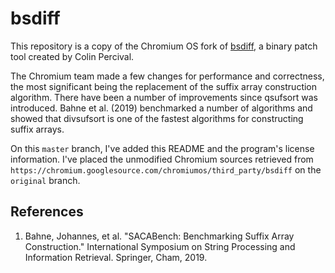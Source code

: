# bsdiff

This repository is a copy of the Chromium OS fork of [bsdiff][1], a binary
patch tool created by Colin Percival.

The Chromium team made a few changes for performance and correctness, the most
significant being the replacement of the suffix array construction algorithm.
There have been a number of improvements since qsufsort was introduced.
Bahne et al. (2019) benchmarked a number of algorithms and showed that
divsufsort is one of the fastest algorithms for constructing suffix arrays.

On this `master` branch, I've added this README and the program's license
information. I've placed the unmodified Chromium sources retrieved from
`https://chromium.googlesource.com/chromiumos/third_party/bsdiff` on the
`original` branch.

## References

1. Bahne, Johannes, et al. "SACABench: Benchmarking Suffix Array Construction."
   International Symposium on String Processing and Information Retrieval.
   Springer, Cham, 2019.

[1]: https://www.daemonology.net/bsdiff/
